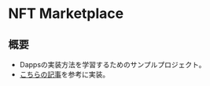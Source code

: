 # NFT Marketplace

## 概要
- Dappsの実装方法を学習するためのサンプルプロジェクト。
- [こちらの記事](https://dev.to/dabit3/building-scalable-full-stack-apps-on-ethereum-with-polygon-2cfb)を参考に実装。
